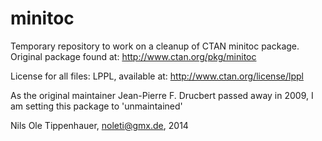 minitoc
=======

Temporary repository to work on a cleanup of CTAN minitoc package. Original package found at:
http://www.ctan.org/pkg/minitoc

License for all files: LPPL, available at:
http://www.ctan.org/license/lppl

As the original maintainer Jean-Pierre F. Drucbert passed away in 2009, I am setting this package to 'unmaintained'

Nils Ole Tippenhauer, noleti@gmx.de, 2014

